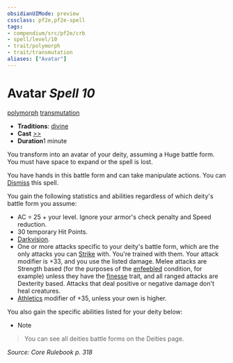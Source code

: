 ```yaml
---
obsidianUIMode: preview
cssclass: pf2e,pf2e-spell
tags:
- compendium/src/pf2e/crb
- spell/level/10
- trait/polymorph
- trait/transmutation
aliases: ["Avatar"]
---
```

# Avatar *Spell 10*   
[polymorph](/rules/traits/polymorph.md)  [transmutation](/rules/traits/transmutation.md)  

- **Traditions**: [divine](/rules/traits/divine.md)
- **Cast** [>>](/rules/core-rulebook/chapter-9-playing-the-game.md#Actions "Two-Action") 
- **Duration**1 minute

You transform into an avatar of your deity, assuming a Huge battle form. You must have space to expand or the spell is lost.

You have hands in this battle form and can take manipulate actions. You can [Dismiss](/rules/actions/dismiss.md) this spell.

You gain the following statistics and abilities regardless of which deity's battle form you assume:

- AC = 25 + your level. Ignore your armor's check penalty and Speed reduction.
- 30 temporary Hit Points.
- [Darkvision](/rules/abilities/darkvision.md).
- One or more attacks specific to your deity's battle form, which are the only attacks you can [Strike](/rules/actions/strike.md) with. You're trained with them. Your attack modifier is +33, and you use the listed damage. Melee attacks are Strength based (for the purposes of the [enfeebled](/rules/conditions.md#Enfeebled) condition, for example) unless they have the [finesse](/rules/traits/finesse.md) trait, and all ranged attacks are Dexterity based. Attacks that deal positive or negative damage don't heal creatures.
- [Athletics](/compendium/skills.md#Athletics) modifier of +35, unless your own is higher.

You also gain the specific abilities listed for your deity below:

- > [!note]
> You can see all deities battle forms on the Deities page.

*Source: Core Rulebook p. 318*